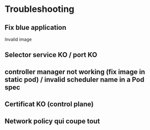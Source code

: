 # Troubleshooting

## Fix blue application

Invalid image

## Selector service KO / port KO

## controller manager not working (fix image in static pod) / invalid scheduler name in a Pod spec

## Certificat KO (control plane)

## Network policy qui coupe tout
